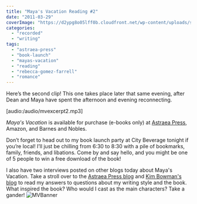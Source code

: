 ```yaml
---
title: "Maya's Vacation Reading #2"
date: "2011-03-29"
coverImage: "https://d2ypg8o05lff0b.cloudfront.net/wp-content/uploads/sites/3/2012/05/Mayas-Vacation-300-x-450.jpg"
categories:
  - "recorded"
  - "writing"
tags:
  - "astraea-press"
  - "book-launch"
  - "mayas-vacation"
  - "reading"
  - "rebecca-gomez-farrell"
  - "romance"
---
```


Here’s the second clip! This one takes place later that same evening, after Dean and Maya have spent the afternoon and evening reconnecting.

\[audio:/audio/mvexcerpt2.mp3\]

_Maya's Vacation_ is available for purchase (e-books only) at [Astraea Press](http://www.astraeapress.com/#ecwid:category=662245&mode=product&product=3028832), Amazon, and Barnes and Nobles.

Don’t forget to head out to my book launch party at City Beverage tonight if you’re local! I’ll just be chilling from 6:30 to 8:30 with a pile of bookmarks, family, friends, and libations. Come by and say hello, and you might be one of 5 people to win a free download of the book!

I also have two interviews posted on other blogs today about Maya's Vacation. Take a stroll over to the [Astraea Press blog](http://www.astraeapress.blogspot.com/) and [Kim Bowman's blog](http://kimbowmanauthor.blogspot.com/) to read my answers to questions about my writing style and the book. What inspired the book? Who would I cast as the main characters? Take a gander! ![MVBanner](https://d2ypg8o05lff0b.cloudfront.net/wp-content/uploads/sites/3/2011/03/MVBanner1.jpg)
